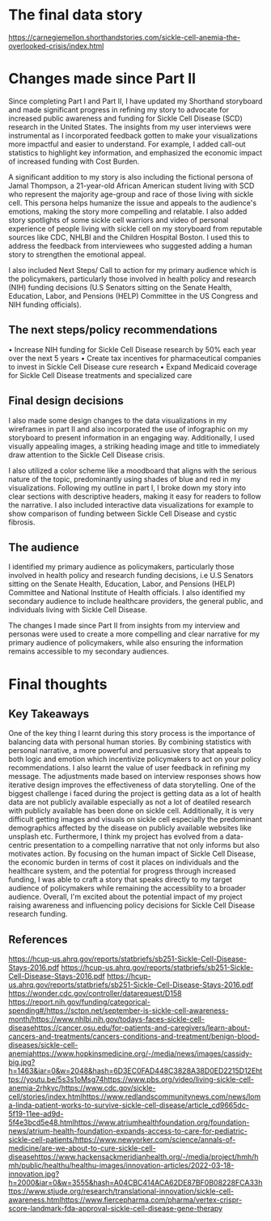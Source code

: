 
# The final data story
https://carnegiemellon.shorthandstories.com/sickle-cell-anemia-the-overlooked-crisis/index.html  


# Changes made since Part II
Since completing Part I and Part II, I have updated my Shorthand storyboard and made significant progress in refining my story to advocate for increased public awareness and funding for Sickle Cell Disease (SCD) research in the United States. The insights from my user interviews were instrumental as I incorporated feedback gotten to make your visualizations more impactful and easier to understand. For example, I added call-out statistics to highlight key information, and emphasized the economic impact of increased funding with Cost Burden.

A significant addition to my story is also including the fictional persona of Jamal Thompson, a 21-year-old African American student living with SCD who represent the majority age-group and race of those living with sickle cell. This persona helps humanize the issue and appeals to the audience's emotions, making the story more compelling and relatable. I also added story spotlights of some sickle cell warriors and video of personal experience of people living with sickle cell on my storyboard from reputable sources like CDC, NHLBI and the Children Hospital Boston. I used this to address the feedback from interviewees who suggested adding a human story to strengthen the emotional appeal.

I also included Next Steps/ Call to action for my primary audience which is the policymakers, particularly those involved in health policy and research (NIH) funding decisions (U.S Senators sitting on the Senate Health, Education, Labor, and Pensions (HELP) Committee in the US Congress and NIH funding officials).

## The next steps/policy recommendations
• Increase NIH funding for Sickle Cell Disease research by 50% each year over the next 5 years
• Create tax incentives for pharmaceutical companies to invest in Sickle Cell Disease cure research
• Expand Medicaid coverage for Sickle Cell Disease treatments and specialized care

## Final design decisions
I also made some design changes to the data visualizations in my wireframes in part II and also incorporated the use of infographic on my storyboard to present information in an engaging way. Additionally, I used visually appealing images, a striking heading image and title to immediately draw attention to the Sickle Cell Disease crisis. 

I also utilized a color scheme like a moodboard that aligns with the serious nature of the topic, predominantly using shades of blue and red in my visualizations. Following my outline in part I, I broke down my story into clear sections with descriptive headers, making it easy for readers to follow the narrative. I also included interactive data visualizations for example to show comparison of funding between Sickle Cell Disease and cystic fibrosis.

## The audience
I identified my primary audience as policymakers, particularly those involved in health policy and research funding decisions, i.e U.S Senators sitting on the Senate Health, Education, Labor, and Pensions (HELP) Committee and National Institute of Health officials. 
I also identified my secondary audience to include healthcare providers, the general public, and individuals living with Sickle Cell Disease. 

The changes I made since Part II from insights from my interview and personas were used to create a more compelling and clear narrative for my primary audience of policymakers, while also ensuring the information remains accessible to my secondary audiences. 


# Final thoughts

## Key Takeaways
One of the key thing I learnt during this story process is the importance of balancing data with personal human stories. By combining statistics with personal narrative, a more powerful and persuasive story that appeals to both logic and emotion which incentivize policymakers to act on your policy recommendations. I also learnt the value of user feedback in refining my message. The adjustments made based on interview responses shows how iterative design improves the effectiveness of data storytelling.
One of the biggest challenge i faced during the project is getting data as a lot of health data are not publicly available especially as not a lot of deatiled research with publicly available has been done on sickle cell. Additionally, it is very difficult getting images and visuals on sickle cell especially the predominant demographics affected by the disease on publicly available websites like unsplash etc.
Furthermore, I think my project has evolved from a data-centric presentation to a compelling narrative that not only informs but also motivates action. By focusing on the human impact of Sickle Cell Disease, the economic burden in terms of cost it places on individuals and the healthcare system, and the potential for progress through increased funding, I was able to craft a story that speaks directly to my target audience of policymakers while remaining the accessiblity to a broader audience. Overall, I'm excited about the potential impact of my project raising awareness and influencing policy decisions for Sickle Cell Disease research funding.


## References
https://hcup-us.ahrq.gov/reports/statbriefs/sb251-Sickle-Cell-Disease-Stays-2016.pdf https://hcup-us.ahrq.gov/reports/statbriefs/sb251-Sickle-Cell-Disease-Stays-2016.pdf https://hcup-us.ahrq.gov/reports/statbriefs/sb251-Sickle-Cell-Disease-Stays-2016.pdf https://wonder.cdc.gov/controller/datarequest/D158 https://report.nih.gov/funding/categorical-spending#/https://sctpn.net/september-is-sickle-cell-awareness-month/https://www.nhlbi.nih.gov/todays-faces-sickle-cell-diseasehttps://cancer.osu.edu/for-patients-and-caregivers/learn-about-cancers-and-treatments/cancers-conditions-and-treatment/benign-blood-diseases/sickle-cell-anemiahttps://www.hopkinsmedicine.org/-/media/news/images/cassidy-big.jpg?h=1463&iar=0&w=2048&hash=6D3EC0FAD448C3828A38D0ED2215D12Ehttps://youtu.be/5s3s1oMsg74https://www.pbs.org/video/living-sickle-cell-anemia-2rhkyc/https://www.cdc.gov/sickle-cell/stories/index.htmlhttps://www.redlandscommunitynews.com/news/loma-linda-patient-works-to-survive-sickle-cell-disease/article_cd9665dc-5f19-11ee-ad9d-5f4e3bcd5e48.htmlhttps://www.atriumhealthfoundation.org/foundation-news/atrium-health-foundation-expands-access-to-care-for-pediatric-sickle-cell-patients/https://www.newyorker.com/science/annals-of-medicine/are-we-about-to-cure-sickle-cell-diseasehttps://www.hackensackmeridianhealth.org/-/media/project/hmh/hmh/public/healthu/healthu-images/innovation-articles/2022-03-18-innovation.jpg?h=2000&iar=0&w=3555&hash=A04CBC414ACA62DE87BF0B08228FCA33https://www.stjude.org/research/translational-innovation/sickle-cell-awareness.htmlhttps://www.fiercepharma.com/pharma/vertex-crispr-score-landmark-fda-approval-sickle-cell-disease-gene-therapy
